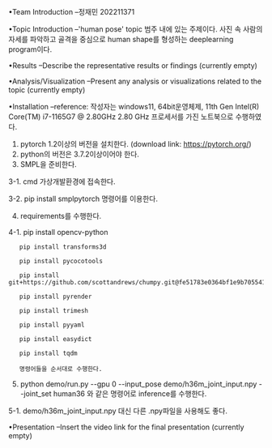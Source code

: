 •Team Introduction
  –정재민 202211371
  
•Topic Introduction
  –'human pose' topic 범주 내에 있는 주제이다. 사진 속 사람의 자세를 파악하고 골격을 중심으로 human shape를 형성하는 deeplearning program이다.
  
•Results
  –Describe the representative results or findings (currently empty)

•Analysis/Visualization
  –Present any analysis or visualizations related to the topic (currently empty)

•Installation
  –reference: 작성자는 windows11, 64bit운영체제, 11th Gen Intel(R) Core(TM) i7-1165G7 @ 2.80GHz 2.80 GHz 프로세서를 가진 노트북으로 수행하였다.  
  1. pytorch 1.2이상의 버전을 설치한다. (download link: https://pytorch.org/)
  2. python의 버전은 3.7.2이상이어야 한다.
  3. SMPL을 준비한다.
  
  3-1. cmd 가상개발환경에 접속한다.
  
  3-2. pip install smplpytorch 명령어를 이용한다.
  
  4. requirements를 수행한다.
  
  4-1. pip install opencv-python
  
       pip install transforms3d
       
       pip install pycocotools
       
       pip install git+https://github.com/scottandrews/chumpy.git@fe51783e0364bf1e9b705541e7d77f894dd2b1ac
       
       pip install pyrender
       
       pip install trimesh
       
       pip install pyyaml
       
       pip install easydict
       
       pip install tqdm 
       
       명령어들을 순서대로 수행한다.
       
  5. python demo/run.py --gpu 0 --input_pose demo/h36m_joint_input.npy --joint_set human36 와 같은 명령어로 inference를 수행한다.
  
  5-1. demo/h36m_joint_input.npy 대신 다른 .npy파일을 사용해도 좋다.

•Presentation
  –Insert the video link for the final presentation (currently empty)

